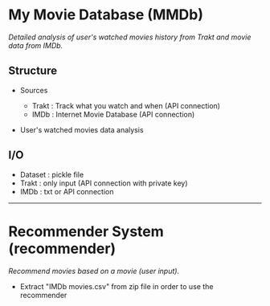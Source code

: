 # My Movie Database (MMDb)
*Detailed analysis of user's watched movies history from Trakt and movie data from IMDb.*

## Structure
- Sources
    - Trakt : Track what you watch and when (API connection)
    - IMDb : Internet Movie Database (API connection)
    
- User's watched movies data analysis


## I/O
- Dataset : pickle file
- Trakt : only input (API connection with private key)
- IMDb  : txt or API connection


****************************************************************************

# Recommender System (recommender)
*Recommend movies based on a movie (user input).*
- Extract "IMDb movies.csv" from zip file in order to use the recommender
